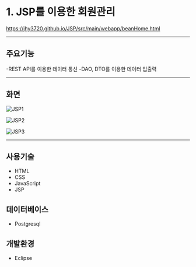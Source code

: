 # 1. JSP를 이용한 회원관리

<https://jhy3720.github.io/JSP/src/main/webapp/beanHome.html>


---

## 주요기능
-REST API를 이용한 데이터 통신
-DAO, DTO를 이용한 데이터 입출력 

---
## 화면


![JSP1](https://github.com/jhy3720/portfolio/assets/91109413/fb6d13da-2f7c-41e8-a38a-b0a280f780e3)



![JSP2](https://github.com/jhy3720/portfolio/assets/91109413/51c71176-cb51-4904-87c9-187b5b65ff62)


![JSP3](https://github.com/jhy3720/portfolio/assets/91109413/6d3cbd17-47b5-4c17-9bb0-d66a84790229)

---
## 사용기술
- HTML
- CSS
- JavaScript
- JSP

  
## 데이터베이스
- Postgresql

## 개발환경
- Eclipse
